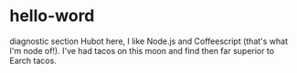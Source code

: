 # hello-word
 diagnostic section
Hubot here, I like Node.js and Coffeescript (that's what I'm node of!).
I've had tacos on this moon and find then far superior to Earch tacos.
